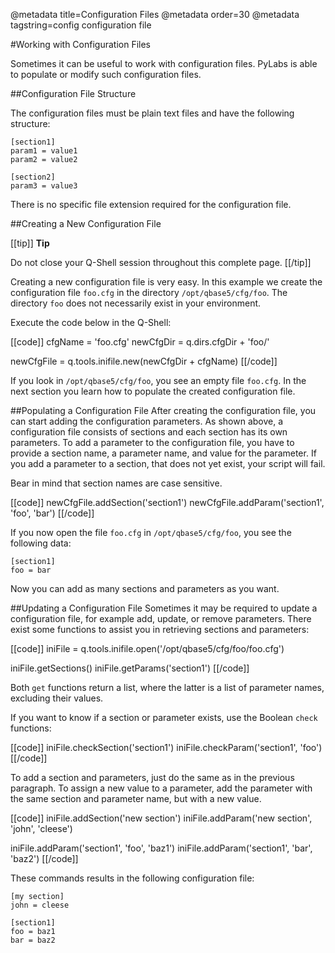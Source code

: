 @metadata title=Configuration Files
@metadata order=30
@metadata tagstring=config configuration file


#Working with Configuration Files

Sometimes it can be useful to work with configuration files. PyLabs is able to populate or modify such configuration files.


##Configuration File Structure

The configuration files must be plain text files and have the following structure:

    [section1]
    param1 = value1
    param2 = value2
     
    [section2]
    param3 = value3
    
There is no specific file extension required for the configuration file.


##Creating a New Configuration File

[[tip]]
**Tip**

Do not close your Q-Shell session throughout this complete page.
[[/tip]]

Creating a new configuration file is very easy. In this example we create the configuration file `foo.cfg` in the directory `/opt/qbase5/cfg/foo`. The directory `foo` does not necessarily exist in your environment.

Execute the code below in the Q-Shell:

[[code]]
cfgName = 'foo.cfg'
newCfgDir = q.dirs.cfgDir + 'foo/'

newCfgFile = q.tools.inifile.new(newCfgDir + cfgName)
[[/code]]

If you look in `/opt/qbase5/cfg/foo`, you see an empty file `foo.cfg`. In the next section you learn how to populate the created configuration file.


##Populating a Configuration File
After creating the configuration file, you can start adding the configuration parameters. As shown above, a configuration file consists of sections and each section has its own parameters.
To add a parameter to the configuration file, you have to provide a section name, a parameter name, and value for the parameter.
If you add a parameter to a section, that does not yet exist, your script will fail.

Bear in mind that section names are case sensitive.

[[code]]
newCfgFile.addSection('section1')
newCfgFile.addParam('section1', 'foo', 'bar')
[[/code]]

If you now open the file `foo.cfg` in `/opt/qbase5/cfg/foo`, you see the following data:

    [section1]
    foo = bar
    
Now you can add as many sections and parameters as you want.


##Updating a Configuration File
Sometimes it may be required to update a configuration file, for example add, update, or remove parameters. There exist some functions to assist you in retrieving sections and parameters:

[[code]]
iniFile = q.tools.inifile.open('/opt/qbase5/cfg/foo/foo.cfg')

iniFile.getSections()
iniFile.getParams('section1')
[[/code]]

Both `get` functions return a list, where the latter is a list of parameter names, excluding their values.

If you want to know if a section or parameter exists, use the Boolean `check` functions:

[[code]]
iniFile.checkSection('section1')
iniFile.checkParam('section1', 'foo')
[[/code]]

To add a section and parameters, just do the same as in the previous paragraph. To assign a new value to a parameter, add the parameter with the same section and parameter name, but with a new value.

[[code]]
iniFile.addSection('new section')
iniFile.addParam('new section', 'john', 'cleese')

iniFile.addParam('section1', 'foo', 'baz1')
iniFile.addParam('section1', 'bar', 'baz2')
[[/code]]

These commands results in the following configuration file:

    [my section]
    john = cleese
    
    [section1]
    foo = baz1
    bar = baz2
